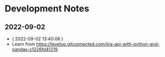 # Development Notes

## 2022-09-02

- ( 2022-09-02 13:40:08 )
- Learn from https://levelup.gitconnected.com/jira-api-with-python-and-pandas-c1226fd41219